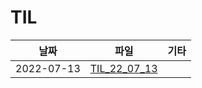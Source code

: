 # TIL

|날짜|파일|기타|
|------|---|---|
|2022-07-13|[TIL_22_07_13](https://github.com/YoungHyunEum/TIL/blob/main/by_date/TIL_22_07_13.md)||
